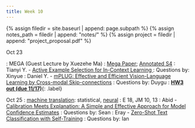 ```yaml
---
title: Week 10
---
```



{% assign filedir = site.baseurl | append: page.subpath %} 
{% assign notes_path = filedir | append: "notes/" %} 
{% assign project = filedir | append: "project_proposal.pdf" %}

<!--  
Instructions:

INDENTATION COUNTS

Each day should be formatted exactly as follows

Date
: Lessons Covered
  : Reading List
    : In Class Presentations
: **Assignment/Announcement**{: .label}


To add a hyperlink for readings, do it as follows
  : [Example Paper](http://linktopaper.edu)

To make the hyperlink open in a new tab by default
  : [Example Paper](http://linktopaper.edu){:target=_"blank"}

The announcement can be made red for due dates as follows
: **Assignment Due**{: .label .label-red }

-->

Oct 23

: MEGA (Guest Lecture by Xuezehe Ma)
  : [Mega Paper](https://arxiv.org/abs/2209.10655); [Annotated S4](https://srush.github.io/annotated-s4/)
    : Tianyi Y. - [Active Example Selection for In-Context Learning ](https://aclanthology.org/2022.emnlp-main.622)
    : Questions by: Xinyue
    : Daniel Y. - [mPLUG: Effective and Efficient Vision-Language Learning by Cross-modal Skip-connections](https://aclanthology.org/2022.emnlp-main.488)
    : Questions by: Duygu
: [**HW3 out (due 11/17)**]({{site.baseurl}}assets/files/hw3.pdf){: .label}   
    <!-- : [Life is a Circus and We are the Clowns: Automatically Finding Analogies between Situations and Processes]() -->

Oct 25
: [machine translation]({{site.baseurl}}assets/files/mt_1.pptx): statistical,  [neural]({{site.baseurl}}assets/files/mt_2.pptx)
  : E 18, JM 10, 13
    : Abid - [Calibration Meets Explanation: A Simple and Effective Approach for Model Confidence Estimates](https://aclanthology.org/2022.emnlp-main.178) 
    : Questions by: Sean
    : Eray - [Zero-Shot Text Classification with Self-Training](https://aclanthology.org/2022.emnlp-main.73)
    : Questions by: Ian
